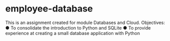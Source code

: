 # employee-database
This is an assignment created for module Databases and Cloud.
Objectives:
● To consolidate the introduction to Python and SQLite
● To provide experience at creating a small database application with Python
